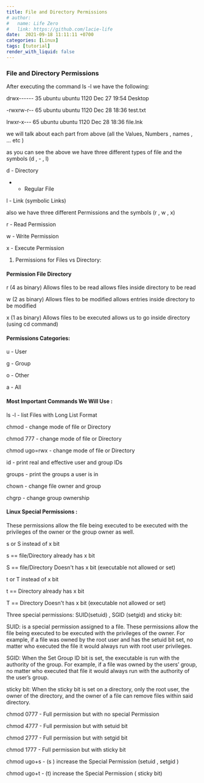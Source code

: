 ```yaml
---
title: File and Directory Permissions
# author:
#   name: Life Zero
#   link: https://github.com/lacie-life
date:  2021-09-18 11:11:11 +0700
categories: [Linux]
tags: [tutorial]
render_with_liquid: false
---
```


### File and Directory Permissions

After executing the command ls -l we have the following:

drwx------ 35 ubuntu ubuntu 1120 Dec 27 19:54 Desktop

-rwxrw-r-- 65 ubuntu ubuntu 1120 Dec 28 18:36 test.txt

lrwxr-x--- 65 ubuntu ubuntu 1120 Dec 28 18:36 file.lnk

we will talk about each part from above (all the Values, Numbers , names , ... etc )

as you can see the above we have three different types of file and the symbols (d , - , l)

d - Directory

- - Regular File

l - Link (symbolic Links)

also we have three different Permissions and the symbols (r , w , x)

r - Read Permission

w - Write Permission

x - Execute Permission

1. Permissions for Files vs Directory:

#### Permission File Directory

r (4 as binary) Allows files to be read allows files inside directory to be read

w (2 as binary) Allows files to be modified allows entries inside directory to be modified

x (1 as binary) Allows files to be executed allows us to go inside directory (using cd command)

#### Permissions Categories:

u - User

g - Group

o - Other

a - All

#### Most Important Commands We Will Use :

ls -l - list Files with Long List Format

chmod - change mode of file or Directory

chmod 777 - change mode of file or Directory

chmod ugo=rwx - change mode of file or Directory

id - print real and effective user and group IDs

groups - print the groups a user is in

chown - change file owner and group

chgrp - change group ownership

#### Linux Special Permissions :

These permissions allow the file being executed to be executed with the privileges of the owner or the group owner as well.

s or S instead of x bit

s == file/Directory already has x bit

S == file/Directory Doesn't has x bit (executable not allowed or set)

t or T instead of x bit

t == Directory already has x bit

T == Directory Doesn't has x bit (executable not allowed or set)

Three special permissions: SUID(setuid) , SGID (setgid) and sticky bit:

SUID: is a special permission assigned to a file. These permissions allow the file being executed to be executed with the privileges of the owner. For example, if a file was owned by the root user and has the setuid bit set, no matter who executed the file it would always run with root user privileges.

SGID: When the Set Group ID bit is set, the executable is run with the authority of the group. For example, if a file was owned by the users’ group, no matter who executed that file it would always run with the authority of the user’s group.

sticky bit: When the sticky bit is set on a directory, only the root user, the owner of the directory, and the owner of a file can remove files within said directory.

chmod 0777 - Full permission but with no special Permission

chmod 4777 - Full permission but with setuid bit

chmod 2777 - Full permission but with setgid bit

chmod 1777 - Full permission but with sticky bit

chmod ugo+s - (s ) increase the Special Permission (setuid , setgid )

chmod ugo+t - (t) increase the Special Permission ( sticky bit)

